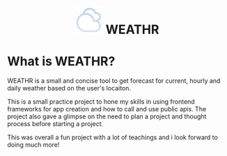<div align="center">
  <h1> <img src="https://github.com/diljitsgit/weathr/blob/main/src/assets/new-icons/Cloudy.svg"></img>  WEATHR</h1>
</div>

# What is WEATHR?

WEATHR is a small and concise tool to get forecast for current, hourly and daily weather based on the user's locaiton.

This is a small practice project to hone my skills in using frontend frameworks for app creation and how to call and use public apis. The project also gave a glimpse on the need to plan a project and thought process before starting a project.


This was overall a fun project with a lot of teachings and i look forward to doing much more! 
